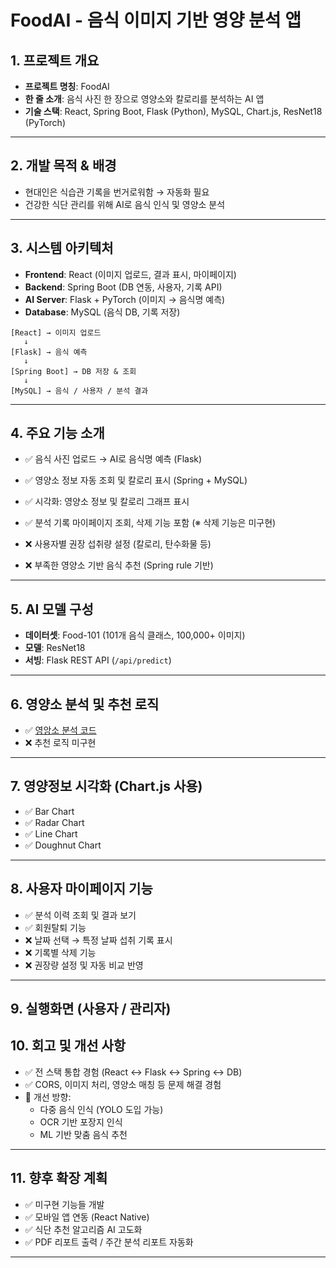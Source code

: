 # FoodAI - 음식 이미지 기반 영양 분석 앱

## 1. 프로젝트 개요
- **프로젝트 명칭**: FoodAI
- **한 줄 소개**: 음식 사진 한 장으로 영양소와 칼로리를 분석하는 AI 앱
- **기술 스택**: React, Spring Boot, Flask (Python), MySQL, Chart.js, ResNet18 (PyTorch)

---

## 2. 개발 목적 & 배경
- 현대인은 식습관 기록을 번거로워함 → 자동화 필요
- 건강한 식단 관리를 위해 AI로 음식 인식 및 영양소 분석

---

## 3. 시스템 아키텍처
- **Frontend**: React (이미지 업로드, 결과 표시, 마이페이지)
- **Backend**: Spring Boot (DB 연동, 사용자, 기록 API)
- **AI Server**: Flask + PyTorch (이미지 → 음식명 예측)
- **Database**: MySQL (음식 DB, 기록 저장)

```
[React] → 이미지 업로드
   ↓
[Flask] → 음식 예측
   ↓
[Spring Boot] → DB 저장 & 조회
   ↓
[MySQL] → 음식 / 사용자 / 분석 결과
```

---

## 4. 주요 기능 소개
- ✅ 음식 사진 업로드 → AI로 음식명 예측 (Flask)  
- ✅ 영양소 정보 자동 조회 및 칼로리 표시 (Spring + MySQL)  
- ✅ 시각화: 영양소 정보 및 칼로리 그래프 표시  
- ✅ 분석 기록 마이페이지 조회, 삭제 기능 포함 (※ 삭제 기능은 미구현)

- ❌ 사용자별 권장 섭취량 설정 (칼로리, 탄수화물 등)  
- ❌ 부족한 영양소 기반 음식 추천 (Spring rule 기반)

---

## 5. AI 모델 구성
- **데이터셋**: Food-101 (101개 음식 클래스, 100,000+ 이미지)
- **모델**: ResNet18
- **서빙**: Flask REST API (`/api/predict`)

---

## 6. 영양소 분석 및 추천 로직
- ✅ [영앙소 분석 코드](https://github.com/usernameHoon/foodai-app/blob/main/ai-server/app/model/predict.py)
- ❌ 추천 로직 미구현

---

## 7. 영양정보 시각화 (Chart.js 사용)
- ✅ Bar Chart
- ✅ Radar Chart
- ✅ Line Chart
- ✅ Doughnut Chart
---

## 8. 사용자 마이페이지 기능
- ✅ 분석 이력 조회 및 결과 보기
- ✅ 회원탈퇴 기능
- ❌ 날짜 선택 → 특정 날짜 섭취 기록 표시
- ❌ 기록별 삭제 기능
- ❌ 권장량 설정 및 자동 비교 반영
---

## 9. 실행화면 (사용자 / 관리자)

## 10. 회고 및 개선 사항
- ✅ 전 스택 통합 경험 (React ↔ Flask ↔ Spring ↔ DB)
- ✅ CORS, 이미지 처리, 영양소 매칭 등 문제 해결 경험
- 🔄 개선 방향:
  - 다중 음식 인식 (YOLO 도입 가능)
  - OCR 기반 포장지 인식
  - ML 기반 맞춤 음식 추천

---

## 11. 향후 확장 계획
- ✅ 미구현 기능들 개발
- ✅ 모바일 앱 연동 (React Native)
- ✅ 식단 추천 알고리즘 AI 고도화
- ✅ PDF 리포트 출력 / 주간 분석 리포트 자동화

---
